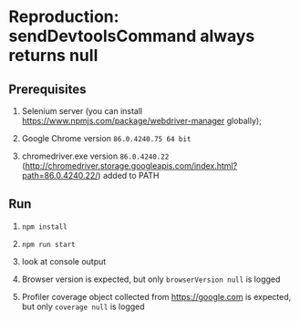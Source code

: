 # Reproduction: sendDevtoolsCommand always returns null

## Prerequisites

1. Selenium server (you can install <https://www.npmjs.com/package/webdriver-manager> globally);

2. Google Chrome version `86.0.4240.75 64 bit`

3. chromedriver.exe version `86.0.4240.22` (<http://chromedriver.storage.googleapis.com/index.html?path=86.0.4240.22/>) added to PATH

## Run

1. `npm install`

2. `npm run start`

3. look at console output

4. Browser version is expected, but only `browserVersion null` is logged

5. Profiler coverage object collected from <https://google.com> is expected, but only `coverage null` is logged
